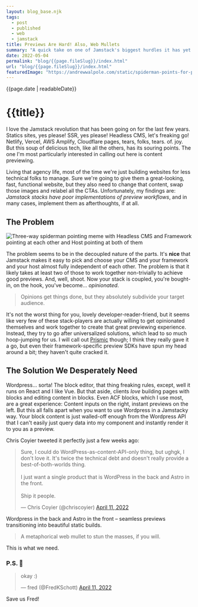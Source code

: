 ```yaml
---
layout: blog_base.njk
tags: 
  - post
  - published
  - web
  - jamstack
title: Previews Are Hard! Also, Web Mullets
summary: "A quick take on one of Jamstack's biggest hurdles it has yet to fully overcome: previewing content."
date: 2022-05-04
permalink: "blog/{{page.fileSlug}}/index.html"
url: "blog/{{page.fileSlug}}/index.html"
featuredImage: "https://andrewwalpole.com/static/spiderman-points-for-previews.jpg"
---
```


{{page.date | readableDate}}
# {{title}}

I love the Jamstack revolution that has been going on for the last few years. Statics sites, yes please! SSR, yes please! Headless CMS, let's freaking go! Netlify, Vercel, AWS Amplify, Cloudflare pages, tears, folks, tears. of. joy. But this soup of delicious tech, like all the others, has its souring points. The one I'm most particularly interested in calling out here is content previewing.

Living that agency life, most of the time we're just building websites for less technical folks to manage. Sure we're going to give them a great-looking, fast, functional website, but they also need to change that content, swap those images and relabel all the CTAs. Unfortunately, my findings are: *Jamstack stacks have poor implementations of preview workflows*, and in many cases, implement them as afterthoughts, if at all.

## The Problem

<img class="half" src="/static/spiderman-points-for-previews.jpg" alt="Three-way spiderman pointing meme with Headless CMS and Framework pointing at each other and Host pointing at both of them">

The problem seems to be in the decoupled nature of the parts. It's **nice** that Jamstack makes it easy to pick and choose your CMS and your framework and your host almost fully independent of each other. The problem is that it likely takes at least two of those to work together non-trivially to achieve good previews. And, well, shoot. Now your stack is coupled, you're bought-in, on the hook, you've become... *opinionated*.

> Opinions get things done, but they absolutely subdivide your target audience.

It's not the worst thing for you, lovely developer-reader-friend, but it seems like very few of these stack-players are actually willing to get opinionated themselves and work together to create that great previewing experience. Instead, they try to go after universalized solutions, which lead to so much hoop-jumping for us. I will call out [Prismic](https://prismic.io) though; I think they really gave it a go, but even their framework-specific preview SDKs have spun my head around a bit; they haven't quite cracked it.

## The Solution We Desperately Need

Wordpress... sorta! The block editor, that thing freaking rules, except, well it runs on React and I like Vue. But that aside, clients *love* building pages with blocks and editing content in blocks. Even ACF blocks, which I use most, are a great experience: Content inputs on the right, instant previews on the left. But this all falls apart when you want to use Wordpress in a Jamstacky way. Your block content is just walled-off enough from the Wordpress API that I can't easily just query data into my component and instantly render it to you as a preview.

Chris Coyier tweeted it perfectly just a few weeks ago:

<blockquote class="twitter-tweet"><p lang="en" dir="ltr">Sure, I could do WordPress-as-content-API-only thing, but ughgk, I don&#39;t love it. It&#39;s twice the technical debt and doesn&#39;t really provide a best-of-both-worlds thing. <br><br>I just want a single product that is WordPress in the back and Astro in the front. <br><br>Ship it people.</p>&mdash; Chris Coyier (@chriscoyier) <a href="https://twitter.com/chriscoyier/status/1513593685925056514?ref_src=twsrc%5Etfw">April 11, 2022</a></blockquote> <script async src="https://platform.twitter.com/widgets.js" charset="utf-8"></script>

Wordpress in the back and Astro in the front – seamless previews transitioning into beautiful static builds.

> A metaphorical web mullet to stun the masses, if you will.

This is what we need.

### P.S. 👀

<blockquote class="twitter-tweet"><p lang="en" dir="ltr">okay :)</p>&mdash; fred (@FredKSchott) <a href="https://twitter.com/FredKSchott/status/1513593963457880066?ref_src=twsrc%5Etfw">April 11, 2022</a></blockquote> <script async src="https://platform.twitter.com/widgets.js" charset="utf-8"></script>

Save us Fred!